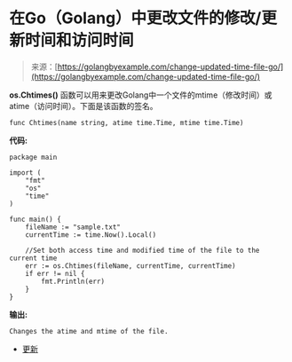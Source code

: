 <!--yml

分类: 未分类

日期: 2024-10-13 06:10:22

-->

# 在Go（Golang）中更改文件的修改/更新时间和访问时间

> 来源：[https://golangbyexample.com/change-updated-time-file-go/](https://golangbyexample.com/change-updated-time-file-go/)

**os.Chtimes()** 函数可以用来更改Golang中一个文件的mtime（修改时间）或atime（访问时间）。下面是该函数的签名。

```
func Chtimes(name string, atime time.Time, mtime time.Time)
```

**代码:**

```
package main

import (
    "fmt"
    "os"
    "time"
)

func main() {
    fileName := "sample.txt"
    currentTime := time.Now().Local()

    //Set both access time and modified time of the file to the current time
    err := os.Chtimes(fileName, currentTime, currentTime)
    if err != nil {
        fmt.Println(err)
    }
}
```

**输出:**

```
Changes the atime and mtime of the file.
```

+   [更新](https://golangbyexample.com/tag/updated/)
